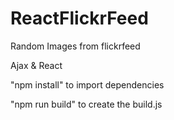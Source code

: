 # ReactFlickrFeed

Random Images from flickrfeed

Ajax & React

"npm install" to import dependencies

"npm run build" to create the build.js

